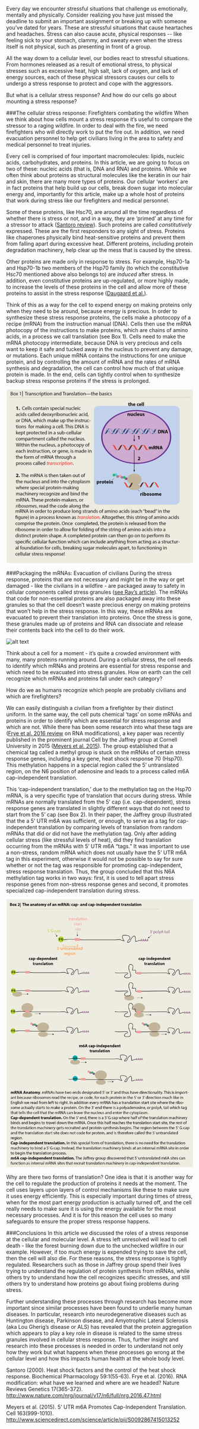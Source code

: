Every day we encounter stressful situations that challenge us emotionally, mentally and physically. Consider realizing you have just missed the deadline to submit an important assignment or breaking up with someone you’ve dated for years. These are stressful situations that cause heartaches and headaches. Stress can also cause acute, physical responses -- like feeling sick to your stomach, clammy, and sweaty even when the stress itself is not physical, such as presenting in front of a group. 

All the way down to a cellular level, our bodies react to stressful situations. From hormones released as a result of emotional stress, to physical stresses such as excessive heat, high salt, lack of oxygen, and lack of energy sources, each of these physical stressors causes our cells to undergo a stress response to protect and cope with the aggressors.
 
But what is a cellular stress response? And how do our cells go about mounting a stress response?
 
###The cellular stress response: Firefighters combating the wildfire
When we think about how cells mount a stress response it’s useful to compare the stressor to a raging wildfire. In order to deal with the fire, we need firefighters who will directly work to put the fire out. In addition, we need evacuation personnel to help get civilians living in the area to safety and medical personnel to treat injuries. 

Every cell is comprised of four important macromolecules: lipids, nucleic acids, carbohydrates, and proteins. In this article, we are going to focus on two of these: nucleic acids (that is, DNA and RNA) and proteins. While we often think about proteins as structural molecules like the keratin in our hair and skin, there are many more types of proteins. Our cellular ‘workers’ are in fact proteins that help build up our cells, break down sugar into molecular energy and, importantly for this article, make up a whole host of proteins that work during stress like our firefighters and medical personnel.  
 
Some of these proteins, like Hsc70, are around all the time regardless of whether there is stress or not, and in a way, they are ‘primed’ at any time for a stressor to attack ([Santoro review]( http://www.sciencedirect.com/science/article/pii/S0006295299002993)). Such proteins are called *constitutively* expressed. These are the first responders to any sight of stress. Proteins like chaperones physically bind heat-sensitive proteins and prevent them from falling apart during excessive heat. Different proteins, including protein degradation machinery, help clear up the mess that is caused by the stress. 

Other proteins are made only in response to stress. For example, Hsp70-1a and Hsp70-1b two members of the Hsp70 family (to which the constitutive Hsc70 mentioned above also belongs to) are *induced* after stress.  In addition, even constitutive proteins  are up-regulated, or more highly made, to increase the levels of these proteins in the cell and allow more of these proteins to assist in the stress response ([Daugaard et al.](http://www.sciencedirect.com/science/article/pii/S0014579307005674)).

Think of this as a way for the cell to expend energy on making proteins only when they need to be around, because energy is precious. In order to synthesize these stress response proteins, the cells make a photocopy of a recipe (mRNA) from the instruction manual (DNA). Cells then use the mRNA photocopy of the instructions to make proteins, which are chains of amino acids, in a process we call translation (see Box 1). Cells need to make the mRNA photocopy intermediate, because DNA is very precious and cells want to keep it safe and tucked away in the nucleus to prevent any damage, or mutations. Each unique mRNA contains the instructions for one unique protein, and by controlling the amount of mRNA and the rates of mRNA synthesis and degradation, the cell can control how much of that unique protein is made. In the end, cells can tightly control when to synthesize backup stress response proteins if the stress is prolonged. 

![alt text](./images/box1.png)

 
###Packaging the mRNAs: Evacuation of civilians
During the stress response, proteins that are not necessary and might be in the way or get damaged - like the civilians in a wildfire - are packaged away to safety in cellular components called stress granules ([see Ray’s article](http://thedishonscience.stanford.edu/posts/phase-separation/)). The mRNAs that code for non-essential proteins are also packaged away into these granules so that the cell doesn’t waste precious energy on making proteins that won’t help in the stress response. In this way, these mRNAs are evacuated to prevent their translation into proteins. Once the stress is gone, these granules made up of proteins and RNA can dissociate and release their contents back into the cell to do their work.

![alt text](./images/Goodsell.png)

Think about a cell for a moment - it’s quite a crowded environment with many, many proteins running around. During a cellular stress, the cell needs to identify which mRNAs and proteins are essential for stress response and which need to be evacuated into stress granules. How on earth can the cell recognize which mRNAs and proteins fall under each category?

How do we as humans recognize which people are probably civilians and which are firefighters?
 
We can easily distinguish a civilian from a firefighter by their distinct uniform. In the same way, the cell puts chemical ‘tags’ on some mRNAs and proteins in order to identify which are essential for stress response and which are not. While there has been some research into what these tags are ([Frye et al. 2016 review]( http://www.nature.com/nrg/journal/v17/n6/full/nrg.2016.47.html) on RNA modifications), a key paper was recently published in the prominent journal Cell by the Jaffrey group at Cornell University in 2015 ([Meyers et al. 2015](http://www.sciencedirect.com/science/article/pii/S0092867415013252)). The group established that a chemical tag called a methyl group is stuck  on the mRNAs of certain stress response genes, including a key gene, heat shock response 70 (Hsp70). This methylation happens in a special region called the 5’ untranslated region, on the N6 position of adenosine and leads to a process called m6A cap-independent translation. 

This ‘cap-independent translation,’ due to the methylation tag on the Hsp70 mRNA, is a very specific type of translation that occurs during stress. While mRNAs are normally translated from the 5’ cap (i.e. cap-dependent), stress response genes are translated in slightly different ways that do not need to start from the 5’ cap (see Box 2). In their paper, the Jaffrey group illustrated that the a 5’ UTR m6A was sufficient, or enough, to serve as a tag for cap-independent translation by comparing levels of translation from random mRNAs that did or did not have the methylation tag. Only after adding cellular stress (like stressful levels of heat), did they find translation occurring from the mRNAs with 5’ UTR m6A “tags.” It was important to use a non-stress, random mRNA which does not usually have the 5’ UTR m6A tag in this experiment, otherwise it would not be possible to say for sure whether or not the tag was responsible for promoting cap-independent, stress response translation. Thus, the group concluded that this N6A methylation tag works in two ways: first, it is used to tell apart stress response genes from non-stress response genes and second, it promotes specialized cap-independent translation during stress. 

![alt text](./images/box2.png)

Why are there two forms of translation? One idea is that it is another way for the cell to regulate the production of proteins it needs at the moment. The cell uses layers upon layers of control mechanisms like these to make sure it uses energy efficiently. This is especially important during times of stress, when for the most part energy production is actually turned off, and the cell really needs to make sure it is using the energy available for the most necessary processes. And it is for this reason the cell uses so many safeguards to ensure the proper stress response happens.
 
###Conclusions
In this article we discussed the roles of a stress response at the cellular and molecular level. A stress left unresolved will lead to cell death - like the forest burning down due to the unchecked wildfire in our example. However, if too much energy is expended trying to save the cell, then the cell will also die. For these reasons, the stress response is tightly regulated. Researchers such as those in Jaffrey group spend their lives trying to understand the regulation of protein synthesis from mRNAs, while others try to understand how the cell recognizes specific stresses, and still others try to understand how proteins go about fixing problems during stress.
 
Further understanding these processes through research has become more important since similar processes have been found to underlie many human diseases. In particular, research into neurodegenerative diseases such as Huntington disease, Parkinson disease, and Amyotrophic Lateral Sclerosis (aka Lou Gherig’s disease or ALS) has revealed that the protein aggregation which appears to play a key role in disease is related to the same stress granules involved in cellular stress response. Thus, further insight and research into these processes is needed in order to understand not only how they work but what happens when these processes go wrong at the cellular level and how this impacts human health at the whole body level.

Santoro (2000). Heat shock factors and the control of the heat shock response. Biochemical Pharmacology 59:1(55-63).
Frye et al. (2016). RNA modification: what have we learned and where are we headed? Nature Reviews Genetics 17(365-372).
http://www.nature.com/nrg/journal/v17/n6/full/nrg.2016.47.html

Meyers et al. (2015). 5’ UTR m6A Promotes Cap-Independent Translation. Cell 163(999-1010).
http://www.sciencedirect.com/science/article/pii/S0092867415013252

